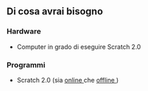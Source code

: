 ## Di cosa avrai bisogno

### Hardware

+ Computer in grado di eseguire Scratch 2.0

### Programmi

+ Scratch 2.0 (sia [ online ](https://scratch.mit.edu/projects/editor/) che [ offline ](https://scratch.mit.edu/scratch2download/) )